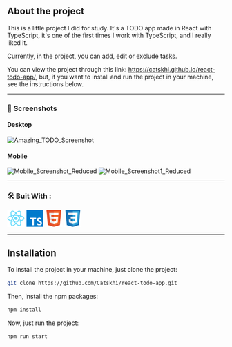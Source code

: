 <!-- About the Project -->
## About the project
This is a little project I did for study. It's a TODO app made in React with TypeScript, it's one of the first times I work with TypeScript, and I really liked it.

Currently, in the project, you can add, edit or exclude tasks.

You can view the project through this link: https://catskhi.github.io/react-todo-app/, but, if you want to install and run the project in your machine, see the instructions below.

---

### 📸 Screenshots

#### Desktop

![Amazing_TODO_Screenshot](https://user-images.githubusercontent.com/79881605/211411273-30766a6a-8562-4053-ae12-cb78945ba1a2.png)

#### Mobile

![Mobile_Screenshot_Reduced](https://user-images.githubusercontent.com/79881605/211411317-ad83c98e-7ce1-40de-be72-b04c2c97bb97.png)
![Mobile_Screenshot1_Reduced](https://user-images.githubusercontent.com/79881605/211411313-bb678520-3b83-4df0-a4a8-56c3d02151c2.png)

---

### 🛠 Buit With :
<img src="https://github.com/devicons/devicon/blob/master/icons/react/react-original.svg" width="40" heigth="40"></img>
<img src="https://github.com/devicons/devicon/blob/master/icons/typescript/typescript-original.svg" width="40" heigth="40"></img>
<img src="https://github.com/devicons/devicon/blob/master/icons/html5/html5-original.svg" width="40" heigth="40"></img>
<img src="https://github.com/devicons/devicon/blob/master/icons/css3/css3-original.svg" width="40" heigth="40"></img>

---

## Installation
To install the project in your machine, just clone the project:
   ```sh
   git clone https://github.com/Catskhi/react-todo-app.git
   ```
Then, install the npm packages:
  ```sh
  npm install
  ```
Now, just run the project:
   ```sh
  npm run start
   ```

